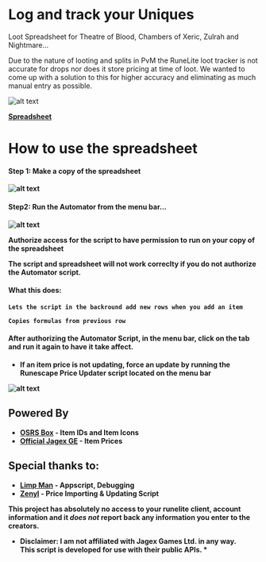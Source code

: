 # Log and track your Uniques 

Loot Spreadsheet for Theatre of Blood, Chambers of Xeric, Zulrah and Nightmare...

Due to the nature of looting and splits in PvM the RuneLite loot tracker is not accurate for drops nor does it store pricing at time of loot.
We wanted to come up with a solution to this for higher accuracy and eliminating as much manual entry as possible.

![alt text](https://i.imgur.com/7knuZFu.png)

[<b>Spreadsheet<b/>](https://docs.google.com/spreadsheets/d/1T1JuBNvRfn-sUqTHSyWaO4OTZ80vUaXXcFKaXfjdlq4/edit#gid=0)
 
 
 
# How to use the spreadsheet

#### Step 1: Make a copy of the spreadsheet

![alt text](https://i.imgur.com/gyc1xtw.png)



#### Step2: Run the Automator from the menu bar...

![alt text](https://i.imgur.com/n8GhG6U.png)



Authorize access for the script to have permission to run on your copy of the spreadsheet

The script and spreadsheet will not work correclty if you do not authorize the Automator script.

#### What this does: 
```Lets the script in the backround add new rows when you add an item```

```Copies formulas from previous row```

#### After authorizing the Automator Script, in the menu bar, click on the tab and run it again to have it take affect.
* If an item price is not updating, force an update by running the Runescape Price Updater script located on the menu bar

![alt text](https://i.imgur.com/XVZv9p3.png)

## Powered By
* [**OSRS Box**](https://www.osrsbox.com/) - Item IDs and Item Icons
* [**Official Jagex GE**](https://secure.runescape.com/m=itemdb_oldschool/) - Item Prices




## Special thanks to:

* [**Limp Man**](https://twitch.tv/limp_man) - Appscript, Debugging
* [**Zenyl**](https://reddit.com/u/zenyl) - Price Importing & Updating Script

**This project has absolutely no access to your runelite client, account information and it *does not* report back any information you enter to the creators.**

* **Disclaimer**: I am not affiliated with Jagex Games Ltd. in any way.<br> This script is developed for use with their public APIs. *

####  
